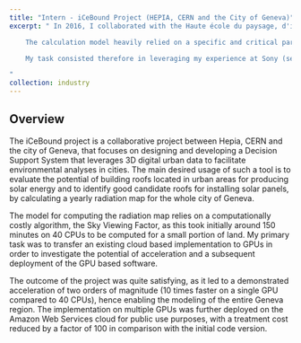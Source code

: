 ```yaml
---
title: "Intern - iCeBound Project (HEPIA, CERN and the City of Geneva)"
excerpt: " In 2016, I collaborated with the Haute école du paysage, d'ingénierie et d'architecture (HEPIA), the CERN and the city of Geneva on the iCeBound project. The project aimed at calculating the solar radiation map of the city of Geneva, such that this provides a prior quantitative information on the amount of produceable solar energy induced by specific solar pannel installations.  

	The calculation model heavily relied on a specific and critical parameter, denoted as as Sky Viewing Factor (SVF). Every location in space would have a specific SVF value between 0 and 1, describing the amount of clear sky view for that location, depending on the surrounding buildings. The SVF calculation for a small piece of land suffered extremely high computational costs on its initial CPU implementation. 

	My task consisted therefore in leveraging my experience at Sony (see below), and port the calculations on GPUs with minor algorithmic modifications. The designed solution provided a spectacular speed up. For this project, I was jointly supervised by Prof. Jan S. Hesthaven from EPFL and Prof. Nabil Abdennadher from HEPIA. I collaborated extensively with Dr. John White from CERN, and Dr. Gilles Fourestey from the Scientific IT and Application Support (SCITAS) of EPFL. 

"
collection: industry
---
```


## Overview

The iCeBound project is a collaborative project between Hepia, CERN and the city of Geneva, that focuses on designing and developing a Decision Support System that leverages 3D digital urban data to facilitate environmental analyses in cities. The main desired usage of such a tool is to evaluate the potential of building roofs located in urban areas for producing solar energy and to identify good candidate roofs for installing solar panels, by calculating a yearly radiation map for the whole city of Geneva.

The model for computing the radiation map relies on a computationally costly algorithm, the Sky Viewing Factor, as this took initially around 150 minutes on 40 CPUs to be computed for a small portion of land. My primary task was to transfer an existing cloud based implementation to GPUs in order to investigate the potential of acceleration and a subsequent deployment of the GPU based software.

The outcome of the project was quite satisfying, as it led to a demonstrated 
acceleration of two orders of magnitude (10 times faster on a single GPU compared to 40 CPUs), hence enabling the modeling of the entire Geneva region. The implementation on multiple GPUs was further deployed on the Amazon Web Services cloud for public use purposes, with a treatment cost reduced by a factor of 100 in comparison with the initial code version.

